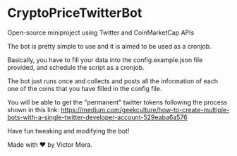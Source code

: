 # CryptoPriceTwitterBot
Open-source miniproject using Twitter and CoinMarketCap APIs

The bot is pretty simple to use and it is aimed to be used as a cronjob.

Basically, you have to fill your data into the config.example.json file provided, and 
schedule the script as a cronjob.

The bot just runs once and collects and posts all the information of each one of the coins that you
have filled in the config file.

You will be able to get the "permanent" twitter tokens following the process shown in this link: https://medium.com/geekculture/how-to-create-multiple-bots-with-a-single-twitter-developer-account-529eaba6a576

Have fun tweaking and modifying the bot! 

Made with ♥ by Victor Mora.
